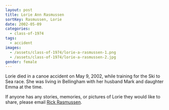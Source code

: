 ```yaml
---
layout: post
title: Lorie Ann Rasmussen
sortKey: Rasmussen, Lorie
date: 2002-05-09
categories:
  - class-of-1974
tags:
  - accident
images:
  - /assets/class-of-1974/lorie-a-rasmussen-1.png
  - /assets/class-of-1974/lorie-a-rasmussen-2.jpg
gender: female
---
```

Lorie died in a canoe accident on May 9, 2002, while training for the Ski to Sea race. She was living in Bellingham with her husband Mark and daughter Emma at the time. 

If anyone has any stories, memories, or pictures of Lorie they would like to share, please email [Rick Rasmussen](mailto:theresarick@comcast.net).